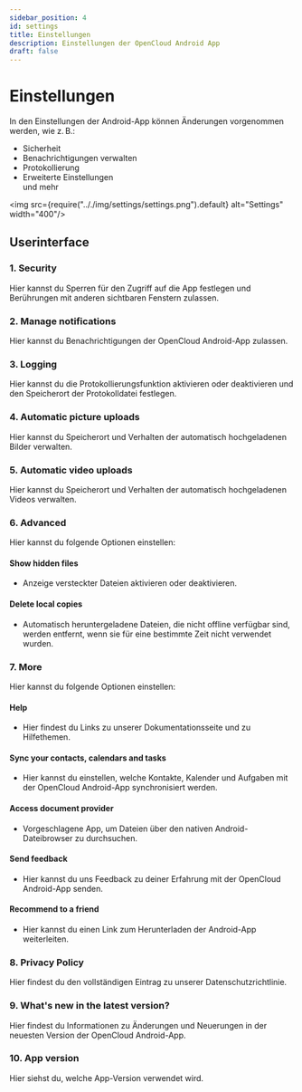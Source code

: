 ```yaml
---
sidebar_position: 4
id: settings
title: Einstellungen
description: Einstellungen der OpenCloud Android App
draft: false
---
```


# Einstellungen

In den Einstellungen der Android-App können Änderungen vorgenommen werden, wie z. B.:

- Sicherheit
- Benachrichtigungen verwalten
- Protokollierung
- Erweiterte Einstellungen  
  und mehr

<img src={require(".././img/settings/settings.png").default} alt="Settings" width="400"/>

## Userinterface

### 1. Security

Hier kannst du Sperren für den Zugriff auf die App festlegen und Berührungen mit anderen sichtbaren Fenstern zulassen.

### 2. Manage notifications

Hier kannst du Benachrichtigungen der OpenCloud Android-App zulassen.

### 3. Logging

Hier kannst du die Protokollierungsfunktion aktivieren oder deaktivieren und den Speicherort der Protokolldatei festlegen.

### 4. Automatic picture uploads

Hier kannst du Speicherort und Verhalten der automatisch hochgeladenen Bilder verwalten.

### 5. Automatic video uploads

Hier kannst du Speicherort und Verhalten der automatisch hochgeladenen Videos verwalten.

### 6. Advanced

Hier kannst du folgende Optionen einstellen:<br/>

#### Show hidden files

- Anzeige versteckter Dateien aktivieren oder deaktivieren.

#### Delete local copies

- Automatisch heruntergeladene Dateien, die nicht offline verfügbar sind, werden entfernt, wenn sie für eine bestimmte Zeit nicht verwendet wurden.

### 7. More

Hier kannst du folgende Optionen einstellen:<br/>

#### Help

- Hier findest du Links zu unserer Dokumentationsseite und zu Hilfethemen.

#### Sync your contacts, calendars and tasks

- Hier kannst du einstellen, welche Kontakte, Kalender und Aufgaben mit der OpenCloud Android-App synchronisiert werden.

#### Access document provider

- Vorgeschlagene App, um Dateien über den nativen Android-Dateibrowser zu durchsuchen.

#### Send feedback

- Hier kannst du uns Feedback zu deiner Erfahrung mit der OpenCloud Android-App senden.

#### Recommend to a friend

- Hier kannst du einen Link zum Herunterladen der Android-App weiterleiten.

### 8. Privacy Policy

Hier findest du den vollständigen Eintrag zu unserer Datenschutzrichtlinie.

### 9. What's new in the latest version?

Hier findest du Informationen zu Änderungen und Neuerungen in der neuesten Version der OpenCloud Android-App.

### 10. App version

Hier siehst du, welche App-Version verwendet wird.
